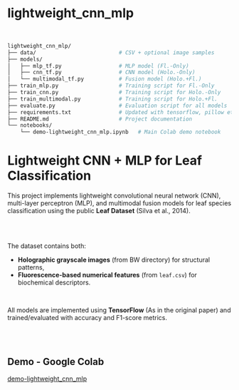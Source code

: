 # lightweight_cnn_mlp

<br>

```bash
lightweight_cnn_mlp/
├── data/                          # CSV + optional image samples
├── models/
│   ├── mlp_tf.py                  # MLP model (Fl.-Only)
│   ├── cnn_tf.py                  # CNN model (Holo.-Only)
│   └── multimodal_tf.py           # Fusion model (Holo.+Fl.)
├── train_mlp.py                   # Training script for Fl.-Only
├── train_cnn.py                   # Training script for Holo.-Only
├── train_multimodal.py            # Training script for Holo.+Fl.
├── evaluate.py                    # Evaluation script for all models
├── requirements.txt               # Updated with tensorflow, pillow etc.
├── README.md                      # Project documentation
└── notebooks/
    └── demo-lightweight_cnn_mlp.ipynb   # Main Colab demo notebook
```


# Lightweight CNN + MLP for Leaf Classification

This project implements lightweight convolutional neural network (CNN), multi-layer perceptron (MLP), and multimodal fusion models for leaf species classification using the public **Leaf Dataset** (Silva et al., 2014). 

<br><br>

The dataset contains both:
- **Holographic grayscale images** (from BW directory) for structural patterns,
- **Fluorescence-based numerical features** (from `leaf.csv`) for biochemical descriptors.

<br>

All models are implemented using **TensorFlow** (As in the original paper) and trained/evaluated with accuracy and F1-score metrics.


<br><br>

## Demo - Google Colab<br>

[demo-lightweight_cnn_mlp](https://colab.research.google.com/drive/1idYEQsNvz0HvnyU9VuenV7-h7eNn6nMP?usp=drive_link)

<br><br>
